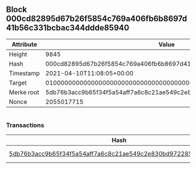 ## Block 000cd82895d67b26f5854c769a406fb6b8697d41b56c331bcbac344ddde85940

Attribute | Value
--- | ---
Height | 9845
Hash | 000cd82895d67b26f5854c769a406fb6b8697d41b56c331bcbac344ddde85940
Timestamp | 2021-04-10T11:08:05+00:00
Target | 0100000000000000000000000000000000000000000000000000000000000000
Merke root | 5db76b3acc9b65f34f5a54aff7a6c8c21ae549c2e830bd9722854efa7dfaff78
Nonce | 2055017715

```

```

### Transactions

Hash | Amount
--- | ---
[5db76b3acc9b65f34f5a54aff7a6c8c21ae549c2e830bd9722854efa7dfaff78](5db76b3acc9b65f34f5a54aff7a6c8c21ae549c2e830bd9722854efa7dfaff78.md) | 10.00000000 SKEPTI 
